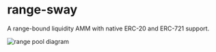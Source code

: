 # range-sway
A range-bound liquidity AMM with native ERC-20 and ERC-721 support.

![range pool diagram](https://docs.poolsharks.io/introduction/range-pool-erc20.png)
